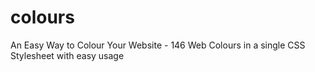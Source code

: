 colours
=======

An Easy Way to Colour Your Website - 146 Web Colours in a single CSS Stylesheet with easy usage
